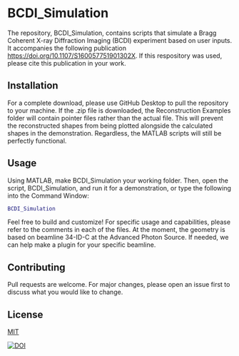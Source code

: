 # BCDI_Simulation
 
The repository, BCDI_Simulation, contains scripts that simulate a Bragg Coherent X-ray Diffraction Imaging (BCDI) experiment based on user inputs. It accompanies the following publication https://doi.org/10.1107/S160057751901302X. If this respository was used, please cite this publication in your work.
 
## Installation
 
For a complete download, please use GitHub Desktop to pull the repository to your machine. If the .zip file is downloaded, the Reconstruction Examples folder will contain pointer files rather than the actual file. This will prevent the reconstructed shapes from being plotted alongside the calculated shapes in the demonstration. Regardless, the MATLAB scripts will still be perfectly functional.
 
 
## Usage
 
Using MATLAB, make BCDI_Simulation your working folder. Then, open the script, BCDI_Simulation, and run it for a demonstration, or type the following into the Command Window:
 
```matlab
BCDI_Simulation
```
Feel free to build and customize! For specific usage and capabilities, please refer to the comments in each of the files. At the moment, the geometry is based on beamline 34-ID-C at the Advanced Photon Source. If needed, we can help make a plugin for your specific beamline.
 
## Contributing
Pull requests are welcome. For major changes, please open an issue first to discuss what you would like to change.
 
## License
[MIT](https://choosealicense.com/licenses/mit/)

<a href="https://zenodo.org/badge/latestdoi/185766611"><img src="https://zenodo.org/badge/185766611.svg" alt="DOI"></a>
